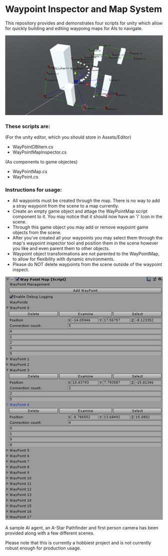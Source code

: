 # Waypoint Inspector and Map System

This repository provides and demonstrates four scripts for unity which allow for quickly building and editing waypoing maps for AIs to navigate.


![alt text](https://github.com/Mike430/RobotMountainPlatformer/blob/master/GITHUB_Image_3D_Scene.PNG)

### These scripts are:
(For the unity editor, which you should store in Assets/Editor)
- WayPointDBItem.cs
- WayPointMapInspector.cs
 
(As components to game objectes)
- WayPointMap.cs
- WayPoint.cs

### Instructions for usage:
- All waypoints must be created through the map. There is no way to add a stray waypoint from the scene to a map currently.
- Create an empty game object and attage the WayPointMap script component to it. You may notice that it should now have an 'i' Icon in the scene.
- Through this game object you may add or remove waypoint game objects from the scene.
- After you've created all your waypoints you may select them through the map's waypoint inspector tool and position them in the scene however you like and even parent them to other objects.
- Waypoint object transformations are not parented to the WayPointMap, to allow for flexibility with dynamic environments.
- Please do NOT delete waypoints from the scene outside of the waypoint inspect.

![alt text](https://github.com/Mike430/RobotMountainPlatformer/blob/master/GITHUB_Image_Inspector.PNG)

A sample AI agent, an A-Star Pathfinder and first person camera has been provided along with a few different scenes.

Please note that this is currently a hobbiest project and is not currently robust enough for production usage.